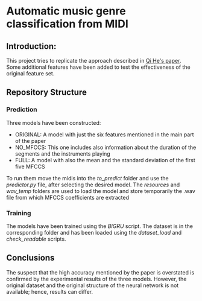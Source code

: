 # Automatic music genre classification from MIDI

## Introduction: 
This project tries to replicate the approach described in [Qi He's paper](https://onlinelibrary.wiley.com/doi/10.1155/2022/9668018). 
Some additional features have been added to test the effectiveness of the original feature set.

## Repository Structure

### Prediction
Three models have been constructed:
- ORIGINAL: A model with just the six features mentioned in the main part of the paper
- NO_MFCCS: This one includes also information about the duration of the segments and the instruments playing
- FULL: A model with also the mean and the standard deviation of the first five MFCCS

To run them move the midis into the *to_predict* folder and use the *predictor.py* file, after selecting the desired model.
The *resources* and *wav_temp* folders are used to load the model and store temporarily the .wav file from which MFCCS coefficients are extracted

### Training
The models have been trained using the *BIGRU* script. The dataset is in the corresponding folder and has been loaded using the *dataset_load* and *check_readable* scripts.

## Conclusions
The suspect that the high accuracy mentioned by the paper is overstated is confirmed by the experimental results of the three models. However, the original dataset and the original structure of the neural network is not available; hence, results can differ.